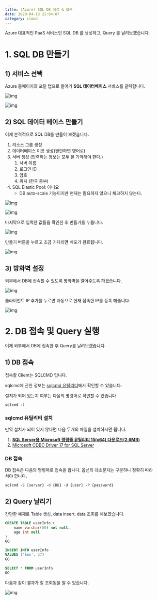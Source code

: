 ```yaml
---
title: (Azure) SQL DB 생성 & 접속
date: 2020-04-13 22:04:87
category: cloud
---
```


Azure 대표적인 PaaS 서비스인 SQL DB 를 생성하고, Query 를 날려보겠습니다.

# 1. SQL DB 만들기

## 1) 서비스 선택

Azure 홈페이지의 포탈 탭으로 들어가 **SQL 데이터베이스** 서비스를 클릭합니다.

![img](./images/azure_db_01.png)

![img](./images/azure_db_02.png)

## 2) SQL 데이터 베이스 만들기

이제 본격적으로 SQL DB를 만들어 보겠습니다.

1. 리소스 그룹 생성
2. 데이터베이스 이름 생성(왠만하면 영어로)
3. 서버 생성 (입력하는 정보는 모두 잘 기억해야 한다.)
   1. 서버 이름
   2. 로그인 ID
   3. 암호
   4. 위치 (한국 중부)
4. SQL Elastic Pool: 아니요
   - DB auto-scale 기능이지만 현재는 필요하지 않으니 체크하지 않는다.

![img](./images/azure_db_03.png)

![img](./images/azure_db_04.png)

마지막으로 입력한 값들을 확인한 후 만들기를 누릅니다.

![img](./images/azure_db_05.png)

만들기 버튼을 누르고 조금 기다리면 배포가 완료됩니다.

![img](./images/azure_db_06.png)

## 3) 방화벽 설정

외부에서 DB에 접속할 수 있도록 방화벽을 열어주도록 하겠습니다.

![img](./images/azure_db_07.png)

클라이언트 IP 추가를 누르면 자동으로 현재 접속한 IP를 등록 해줍니다.

![img](./images/azure_db_08.png)

# 2. DB 접속 및 Query 실행

이제 외부에서 DB에 접속한 후 Query를 날려보겠습니다.

## 1) DB 접속

접속할 Client는 SQLCMD 입니다.

sqlcmd에 관한 정보는 [sqlcmd 유틸리티](https://docs.microsoft.com/ko-kr/sql/tools/sqlcmd-utility?view=sql-server-ver15)에서 확인할 수 있습니다.

설치가 되어 있는지 여부는 다음의 명령어로 확인할 수 있습니다



```
sqlcmd -?
```

### sqlcmd 유틸리티 설치

만약 설치가 되어 있지 않다면 다음 두개의 파일을 설치하시면 됩니다.

1. **[SQL Server용 Microsoft 명령줄 유틸리티 15(x64) 다운로드(2.6MB)](https://go.microsoft.com/fwlink/?linkid=2082790)**
2. [Microsoft ODBC Driver 17 for SQL Server](https://www.microsoft.com/download/details.aspx?id=56567)

### DB 접속

DB 접속은 다음의 명령어로 접속을 합니다. 옵션의 대소문자는 구분하니 정확히 따라 쳐야 합니다.



```
sqlcmd -S {server} -d {DB} -U {user} -P {password}
```

## 2) Query 날리기

간단한 예제로 Table 생성, data insert, data 조회를 해보겠습니다.



```sql
CREATE TABLE userInfo (
    name varchar(50) not null,
    age int null
)
GO
 
INSERT INTO userInfo
VALUES ('koo', 27)
GO
 
SELECT * FROM userInfo
GO
```



다음과 같이 결과가 잘 조회됨을 알 수 있습니다.



![img](./images/azure_db_09.png)